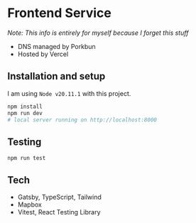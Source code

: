 # Frontend Service

*Note: This info is entirely for myself because I forget this stuff*
- DNS managed by Porkbun 
- Hosted by Vercel

## Installation and setup
I am using `Node v20.11.1` with this project.

```bash
npm install
npm run dev
# local server running on http://localhost:8000
```

## Testing 
```
npm run test
```

## Tech 
- Gatsby, TypeScript, Tailwind
- Mapbox
- Vitest, React Testing Library

